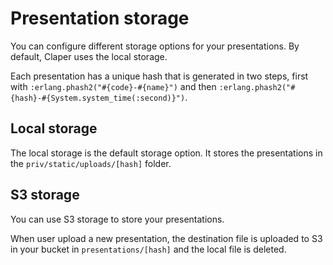 # Presentation storage

You can configure different storage options for your presentations. By default, Claper uses the local storage.

Each presentation has a unique hash that is generated in two steps, first with `:erlang.phash2("#{code}-#{name}")` and then `:erlang.phash2("#{hash}-#{System.system_time(:second)}")`.

## Local storage

The local storage is the default storage option. It stores the presentations in the `priv/static/uploads/[hash]` folder.

## S3 storage

You can use S3 storage to store your presentations.

When user upload a new presentation, the destination file is uploaded to S3 in your bucket in `presentations/[hash]` and the local file is deleted.
